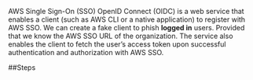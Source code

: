 AWS Single Sign-On (SSO) OpenID Connect (OIDC) is a web service that enables a client (such as AWS CLI or a native application) to register with AWS SSO. We can create a fake client to phish **logged in** users. Provided that we know the AWS SSO URL of the organization. The service also enables the client to fetch the user’s access token upon successful authentication and authorization with AWS SSO.

##Steps



